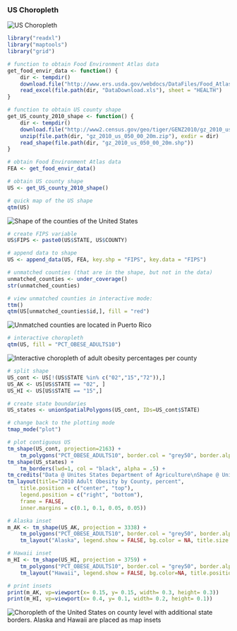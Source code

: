 ### US Choropleth

![US Choropleth](http://www.von-tijn.nl/tijn/research/tmap/USchoro.png)

```r
library("readxl")
library("maptools")
library("grid")

# function to obtain Food Environment Atlas data
get_food_envir_data <- function() {
	dir <- tempdir()
	download.file("http://www.ers.usda.gov/webdocs/DataFiles/Food_Atlas_Data_Access_and_Documentation_Downloads__18030/DataDownload.xls", destfile = file.path(dir, "DataDownload.xls"), mode="wb")
	read_excel(file.path(dir, "DataDownload.xls"), sheet = "HEALTH")
}

# function to obtain US county shape
get_US_county_2010_shape <- function() {
	dir <- tempdir()
	download.file("http://www2.census.gov/geo/tiger/GENZ2010/gz_2010_us_050_00_20m.zip", destfile = file.path(dir, "gz_2010_us_050_00_20m.zip"))
	unzip(file.path(dir, "gz_2010_us_050_00_20m.zip"), exdir = dir)
	read_shape(file.path(dir, "gz_2010_us_050_00_20m.shp"))
}

# obtain Food Environment Atlas data
FEA <- get_food_envir_data()

# obtain US county shape
US <- get_US_county_2010_shape()

# quick map of the US shape
qtm(US)
```

![Shape of the counties of the United States](http://www.von-tijn.nl/tijn/research/tmap/US1.png)


```r
# create FIPS variable
US$FIPS <- paste0(US$STATE, US$COUNTY)

# append data to shape
US <- append_data(US, FEA, key.shp = "FIPS", key.data = "FIPS")

# unmatched counties (that are in the shape, but not in the data)
unmatched_counties <- under_coverage()
str(unmatched_counties)

# view unmatched counties in interactive mode:
ttm()
qtm(US[unmatched_counties$id,], fill = "red")
```

![Unmatched counties are located in Puerto Rico](http://www.von-tijn.nl/tijn/research/tmap/US_PR.png)

```r
# interactive choropleth
qtm(US, fill = "PCT_OBESE_ADULTS10")
```

![Interactive choropleth of adult obesity percentages per county](http://www.von-tijn.nl/tijn/research/tmap/US2.png)

```r
# split shape 
US_cont <- US[!(US$STATE %in% c("02","15","72")),]  
US_AK <- US[US$STATE == "02", ]
US_HI <- US[US$STATE == "15",]

# create state boundaries
US_states <- unionSpatialPolygons(US_cont, IDs=US_cont$STATE)

# change back to the plotting mode
tmap_mode("plot")

# plot contiguous US
tm_shape(US_cont, projection=2163) +
	tm_polygons("PCT_OBESE_ADULTS10", border.col = "grey50", border.alpha = .5, title = "", showNA = TRUE) +
tm_shape(US_states) +
	tm_borders(lwd=1, col = "black", alpha = .5) +
tm_credits("Data @ Unites States Department of Agriculture\nShape @ Unites States Census Bureau", position = c("right", "bottom")) +
tm_layout(title="2010 Adult Obesity by County, percent", 
	title.position = c("center", "top"), 
	legend.position = c("right", "bottom"), 
	frame = FALSE, 
	inner.margins = c(0.1, 0.1, 0.05, 0.05))

# Alaska inset
m_AK <- tm_shape(US_AK, projection = 3338) +
	tm_polygons("PCT_OBESE_ADULTS10", border.col = "grey50", border.alpha = .5, breaks = seq(10, 50, by = 5)) +
	tm_layout("Alaska", legend.show = FALSE, bg.color = NA, title.size = 0.8, frame = FALSE)

# Hawaii inset
m_HI <- tm_shape(US_HI, projection = 3759) +
	tm_polygons("PCT_OBESE_ADULTS10", border.col = "grey50", border.alpha = .5, breaks=seq(10, 50, by = 5)) +
	tm_layout("Hawaii", legend.show = FALSE, bg.color=NA, title.position = c("LEFT", "BOTTOM"), title.size = 0.8, frame=FALSE)

# print insets
print(m_AK, vp=viewport(x= 0.15, y= 0.15, width= 0.3, height= 0.3))
print(m_HI, vp=viewport(x= 0.4, y= 0.1, width= 0.2, height= 0.1))
```

![Choropleth of the United States on county level with additional state borders. Alaska and Hawaii are placed as map insets](http://www.von-tijn.nl/tijn/research/tmap/USchoro.png)
